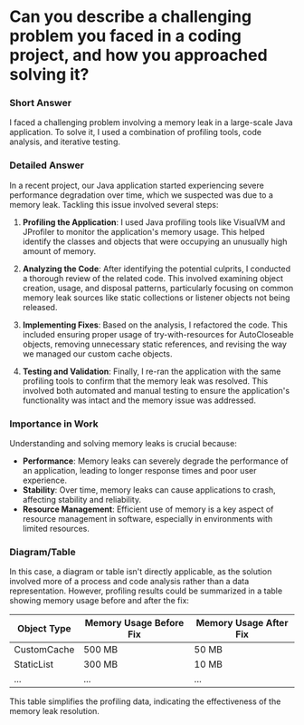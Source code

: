# Can you describe a challenging problem you faced in a coding project, and how you approached solving it?

### Short Answer
I faced a challenging problem involving a memory leak in a large-scale Java application. To solve it, I used a combination of profiling tools, code analysis, and iterative testing.

### Detailed Answer
In a recent project, our Java application started experiencing severe performance degradation over time, which we suspected was due to a memory leak. Tackling this issue involved several steps:

1. **Profiling the Application**: I used Java profiling tools like VisualVM and JProfiler to monitor the application's memory usage. This helped identify the classes and objects that were occupying an unusually high amount of memory.

2. **Analyzing the Code**: After identifying the potential culprits, I conducted a thorough review of the related code. This involved examining object creation, usage, and disposal patterns, particularly focusing on common memory leak sources like static collections or listener objects not being released.

3. **Implementing Fixes**: Based on the analysis, I refactored the code. This included ensuring proper usage of try-with-resources for AutoCloseable objects, removing unnecessary static references, and revising the way we managed our custom cache objects.

4. **Testing and Validation**: Finally, I re-ran the application with the same profiling tools to confirm that the memory leak was resolved. This involved both automated and manual testing to ensure the application's functionality was intact and the memory issue was addressed.

### Importance in Work
Understanding and solving memory leaks is crucial because:

- **Performance**: Memory leaks can severely degrade the performance of an application, leading to longer response times and poor user experience.
- **Stability**: Over time, memory leaks can cause applications to crash, affecting stability and reliability.
- **Resource Management**: Efficient use of memory is a key aspect of resource management in software, especially in environments with limited resources.

### Diagram/Table
In this case, a diagram or table isn't directly applicable, as the solution involved more of a process and code analysis rather than a data representation. However, profiling results could be summarized in a table showing memory usage before and after the fix:

| Object Type | Memory Usage Before Fix | Memory Usage After Fix |
|-------------|-------------------------|------------------------|
| CustomCache | 500 MB                  | 50 MB                  |
| StaticList  | 300 MB                  | 10 MB                  |
| ...         | ...                     | ...                    |

This table simplifies the profiling data, indicating the effectiveness of the memory leak resolution.